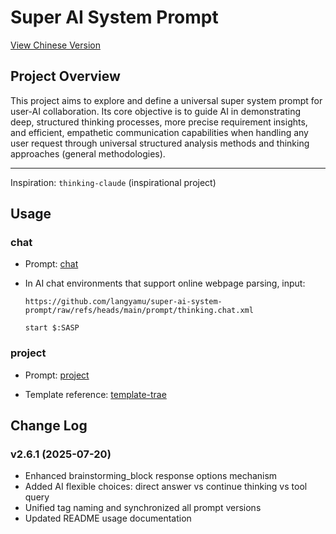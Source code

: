 # Super AI System Prompt

[View Chinese Version](./README_CN.md)

## Project Overview

This project aims to explore and define a universal super system prompt for
user-AI collaboration. Its core objective is to guide AI in demonstrating deep,
structured thinking processes, more precise requirement insights, and efficient,
empathetic communication capabilities when handling any user request through
universal structured analysis methods and thinking approaches (general
methodologies).

---

Inspiration: `thinking-claude` (inspirational project)

## Usage

### chat

- Prompt: [chat](./prompt/thinking.chat.xml)

- In AI chat environments that support online webpage parsing, input:
    ```plaintext
    https://github.com/langyamu/super-ai-system-prompt/raw/refs/heads/main/prompt/thinking.chat.xml

    start $:SASP
    ```

### project

- Prompt: [project](./prompt/thinking.project.xml)

- Template reference: [template-trae](./template-trae/)

## Change Log

### v2.6.1 (2025-07-20)

- Enhanced brainstorming_block response options mechanism
- Added AI flexible choices: direct answer vs continue thinking vs tool query
- Unified tag naming and synchronized all prompt versions
- Updated README usage documentation
